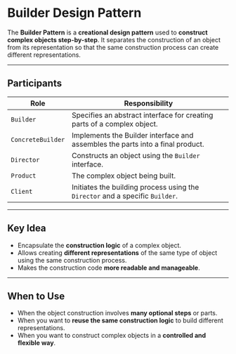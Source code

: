 # Builder Design Pattern

The **Builder Pattern** is a **creational design pattern** used to **construct complex objects step-by-step**. It separates the construction of an object from its representation so that the same construction process can create different representations.

---

## Participants

| Role            | Responsibility                                                                 |
|------------------|----------------------------------------------------------------------------------|
| `Builder`        | Specifies an abstract interface for creating parts of a complex object.         |
| `ConcreteBuilder`| Implements the Builder interface and assembles the parts into a final product.  |
| `Director`       | Constructs an object using the `Builder` interface.                             |
| `Product`        | The complex object being built.                                                 |
| `Client`         | Initiates the building process using the `Director` and a specific `Builder`.   |

---

## Key Idea

- Encapsulate the **construction logic** of a complex object.
- Allows creating **different representations** of the same type of object using the same construction process.
- Makes the construction code **more readable and manageable**.

---

## When to Use

- When the object construction involves **many optional steps** or parts.
- When you want to **reuse the same construction logic** to build different representations.
- When you want to construct complex objects in a **controlled and flexible way**.
